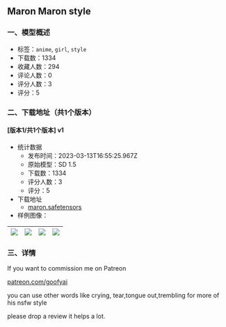 ## Maron Maron style
### 一、模型概述

- 标签：`anime`, `girl`, `style`
- 下载数：1334
- 收藏人数：294
- 评论人数：0
- 评分人数：3
- 评分：5

### 二、下载地址（共1个版本）

#### [版本1/共1个版本] v1

- 统计数据
  - 发布时间：2023-03-13T16:55:25.967Z
  - 原始模型：SD 1.5
  - 下载数：1334
  - 评分人数：3
  - 评分：5
- 下载地址
  - [maron.safetensors](https://civitai.com/api/download/models/22678)
- 样例图像：

| <img src="https://image.civitai.com/xG1nkqKTMzGDvpLrqFT7WA/107d244a-1e78-4e34-3dde-3fcea7513d00/width=450/244401.jpeg" /> | <img src="https://image.civitai.com/xG1nkqKTMzGDvpLrqFT7WA/bfdb0d30-9f78-43b0-ccaa-63de76042700/width=450/244410.jpeg" /> | <img src="https://image.civitai.com/xG1nkqKTMzGDvpLrqFT7WA/c2319a8e-7329-404c-982d-a316f2b73700/width=450/244409.jpeg" /> | <img src="https://image.civitai.com/xG1nkqKTMzGDvpLrqFT7WA/9f2753b5-3e37-4b36-86fd-003d77351e00/width=450/244408.jpeg" /> |
| ---- | ---- | ---- | ---- |


### 三、详情
<p>If you want to commission me on  Patreon</p><p><a target="_blank" rel="ugc" href="http://patreon.com/goofyai">patreon.com/goofyai</a></p><p>you can use other words like crying, tear,tongue out,trembling for more of his nsfw style</p><p>please drop a review it helps a lot.</p>